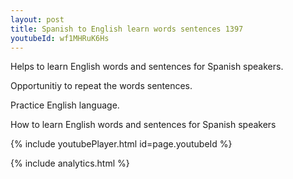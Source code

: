 ```yaml
---
layout: post
title: Spanish to English learn words sentences 1397 
youtubeId: wf1MHRuK6Hs
---
```

 
 
Helps to learn English words and sentences for Spanish speakers.

Opportunitiy to repeat the words sentences. 

Practice English language. 
 
How to learn English words and sentences for Spanish speakers 
 
{% include youtubePlayer.html id=page.youtubeId %}
 
 
{% include analytics.html %}